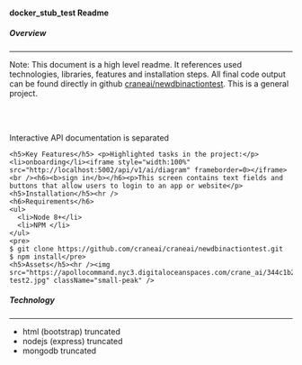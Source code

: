 
  <h4><span >docker_stub_test</span> Readme</h4>
  <h5>Overview</h5><hr />
  
  <p>Note: This document is a high level readme. It references used technologies, libraries, features and installation steps. All final code output can be found directly in github <a href="https://github.com/craneai/newdbinactiontest">craneai/newdbinactiontest</a>. This is a general project.</p> 
  <br /><br />
  <p>Interactive API documentation is separated</p>

  
    <h5>Key Features</h5> <p>Highlighted tasks in the project:</p><li>onboarding</li><iframe style="width:100%" src="http://localhost:5002/api/v1/ai/diagram" frameborder=0></iframe><br /><h6><b>sign in</b></h6><p>This screen contains text fields and buttons that allow users to login to an app or website</p><h5>Installation</h5><hr />
    <h6>Requirements</h6>
    <ul>
      <li>Node 8+</li>
      <li>NPM </li>
    </ul>
    <pre>
    $ git clone https://github.com/craneai/craneai/newdbinactiontest.git
    $ npm install</pre>
    <h5>Assets</h5><hr /><img src="https://apollocommand.nyc3.digitaloceanspaces.com/crane_ai/344c1b2e9a76218ea780729899497f71-test2.jpg" className="small-peak" />
  <h5>Technology</h5><hr /><ul>
    <li>html (bootstrap) <span class="error">truncated</span> </li>
    <li>nodejs (express) <span class="error">truncated</span> </li>
    <li>mongodb <span class="error">truncated</span> </li>
  </ul><br />
  
